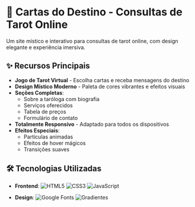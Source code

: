 # 🔮 Cartas do Destino - Consultas de Tarot Online

Um site místico e interativo para consultas de tarot online, com design elegante e experiência imersiva.

## ✨ Recursos Principais

- **Jogo de Tarot Virtual** - Escolha cartas e receba mensagens do destino
- **Design Místico Moderno** - Paleta de cores vibrantes e efeitos visuais
- **Seções Completas**:
  - Sobre a taróloga com biografia
  - Serviços oferecidos
  - Tabela de preços
  - Formulário de contato
- **Totalmente Responsivo** - Adaptado para todos os dispositivos
- **Efeitos Especiais**:
  - Partículas animadas
  - Efeitos de hover mágicos
  - Transições suaves

## 🛠 Tecnologias Utilizadas

- **Frontend**:
  ![HTML5](https://img.shields.io/badge/-HTML5-E34F26?logo=html5&logoColor=white)
  ![CSS3](https://img.shields.io/badge/-CSS3-1572B6?logo=css3&logoColor=white)
  ![JavaScript](https://img.shields.io/badge/-JavaScript-F7DF1E?logo=javascript&logoColor=black)
  
- **Design**:
  ![Google Fonts](https://img.shields.io/badge/-Google_Fonts-4285F4?logo=googlefonts&logoColor=white)
  ![Gradientes](https://img.shields.io/badge/-CSS_Gradients-1572B6?logo=css3&logoColor=white)
